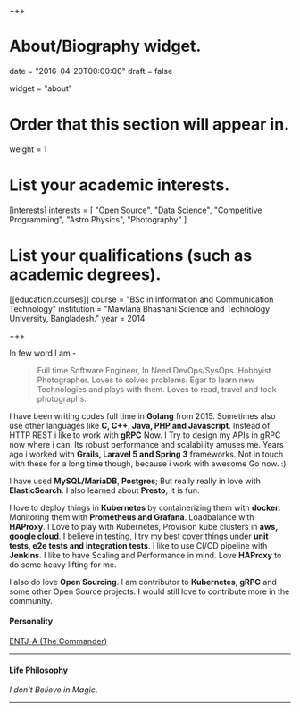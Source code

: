 +++
# About/Biography widget.

date = "2016-04-20T00:00:00"
draft = false

widget = "about"

# Order that this section will appear in.
weight = 1

# List your academic interests.
[interests]
  interests = [
    "Open Source",
    "Data Science",
    "Competitive Programming",
    "Astro Physics",
    "Photography"
  ]

# List your qualifications (such as academic degrees).
[[education.courses]]
  course = "BSc in Information and Communication Technology"
  institution = "Mawlana Bhashani Science and Technology University, Bangladesh."
  year = 2014
 
+++
<br>

In few word I am - <div style="margin-left:2%">

> Full time Software Engineer, In Need DevOps/SysOps. Hobbyist Photographer.
Loves to solves problems. Egar to learn new Technologies and plays with them.
Loves to read, travel and took photographs.

</div>

I have been writing codes full time in __**Golang**__ from 2015. Sometimes also
use other languages like __**C, C++, Java, PHP and Javascript**__.
Instead of HTTP REST i like to work with **gRPC** Now. I Try to design my APIs
in gRPC now where i can. Its robust performance and scalability amuses me.
Years ago i worked with **Grails, Laravel 5 and Spring 3** frameworks.
Not in touch with these for a long time though, because i work with
awesome Go now. :)

I have used **MySQL/MariaDB**, **Postgres**; But really really in love with
**ElasticSearch**. I also learned about **Presto**, It is fun.<br>

I love to deploy things in **Kubernetes** by containerizing them with **docker**.
Monitoring them with **Prometheus and Grafana**. Loadbalance with **HAProxy**.
I Love to play with Kubernetes, Provision kube clusters in **aws, google cloud**.
I believe in testing, I try my best cover things under **unit tests, e2e tests and
integration tests**. I like to use CI/CD pipeline with **Jenkins**.
I like to have Scaling and Performance in mind. Love **HAProxy** to do some heavy lifting
for me.

I also do love **Open Sourcing**. I am contributor to **Kubernetes, gRPC** and some other
Open Source projects. I would still love to contribute more in the community.

#### Personality
[ENTJ-A (The Commander)](https://www.16personalities.com/profiles/57a0bb3ee941e)
<hr>

#### Life Philosophy
*I don't Believe in Magic*.
<hr>
